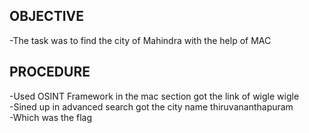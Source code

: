 ## OBJECTIVE
-The task was to find the city of  Mahindra with the help of MAC 

## PROCEDURE
-Used OSINT Framework in the mac section got the link of wigle wigle <br>
-Sined up in advanced search got the city name thiruvananthapuram <br>
-Which was the flag <br>
